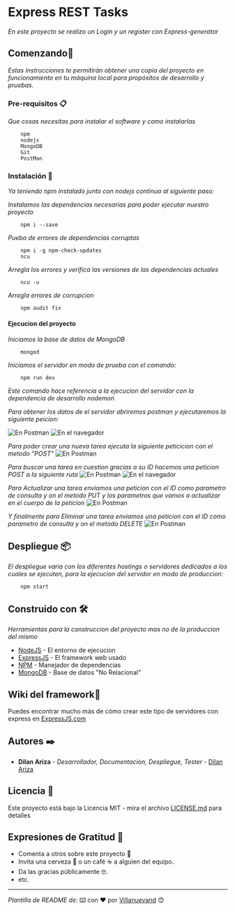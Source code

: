# Express REST Tasks

_En este proyecto se realizo un Login y un register con Express-generator_

## Comenzando🚀

_Estas instrucciones te permitirán obtener una copia del proyecto en funcionamiento en tu máquina local para propósitos de desarrollo y pruebas._



### Pre-requisitos 📋

_Que cosas necesitas para instalar el software y como instalarlas_


```
    npm
    nodejs
    MongoDB
    Git
    PostMan
```

### Instalación 🔧

_Ya teniendo npm instalado junto con nodejs continua al siguiente paso:_

_Instalamos las dependencias necesarias para poder ejecutar nuestro proyecto_

```
    npm i --save
```

_Pueba de errores de dependencias corruptas_

```
    npm i -g npm-check-updates
    ncu
```

_Arregla los errores y verifica las versiones de las dependencias actuales_

```
    ncu -u
```

_Arregla errores de corrupcion_

```
    npm audit fix
```

#### Ejecucion del proyecto

_Iniciamos la base de datos de MongoDB_

```
    mongod
```

_Iniciamos el servidor en modo de prueba con el comando:_

```
    npm run dev
```


_Este comando hace referencia a la ejecucion del servidor con la dependencia de desarrollo nodemon_



_Para obtener los datos de el servidor abriremos postman y ejecutaremos la siguiente peicion:_

![En Postman](examples/imgs/CreateUserAndGetJWT.png)
![En el navegador](examples/imgs/GetAllTasksBrowser.png)

_Para poder crear una nueva tarea ejecuta la siguiente peticicion con el metodo "POST"_
![En Postman](examples/imgs/CreateATask.png)

_Para buscar una tarea en cuestion gracias a su ID hacemos una peticion POST a la siguiente ruta_
![En Postman](examples/imgs/GetATask.png)
![En el navegador](examples/imgs/GetATaskBrowser.png)

_Para Actualizar una tarea enviamos una peticion con el ID como parametro de consulta y on el metodo PUT y los parametros que vamos a actualizar en el cuerpo de la peticion_
![En Postman](examples/imgs/UpdateATask.png)


_Y finalmente para Eliminar una tarea enviamos una peticion con el ID como parametro de consulta y on el metodo DELETE_
![En Postman](examples/imgs/DeleteATask.png)


## Despliegue 📦

_El despliegue varia con los diferentes hostings o servidores dedicados a los cuales se ejecuten, para la ejecucion del servidor en modo de produccion:_

```
    npm start
```

## Construido con 🛠️

_Herramientas para la construccion del proyecto mas no de la produccion del mismo_

* [NodeJS](https://nodejs.org/en/docs/) - El entorno de ejecucion
* [ExpressJS](https://expressjs.com/) - El framework web usado
* [NPM](https://docs.npmjs.com/) - Manejador de dependencias
* [MongoDB](https://docs.mongodb.com/manual/) - Base de datos "No Relacional"

## Wiki del framework📖

Puedes encontrar mucho más de cómo crear este tipo de servidores con express en [ExpressJS.com](https://expressjs.com)


## Autores ✒️

* **Dilan Ariza** - *Desarrollador, Documentacion, Despliegue, Tester* - [Dilan Ariza](https://github.com/DilanAriza)


## Licencia 📄

Este proyecto está bajo la Licencia MIT - mira el archivo [LICENSE.md](LICENSE.md) para detalles

## Expresiones de Gratitud 🎁

* Comenta a otros sobre este proyecto 📢
* Invita una cerveza 🍺 o un café ☕ a alguien del equipo. 
* Da las gracias públicamente 🤓.
* etc.


---
_Plantilla de README de:_
⌨️ con ❤️ por [Villanuevand](https://github.com/Villanuevand) 😊